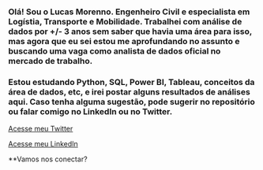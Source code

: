 ### Olá! Sou o Lucas Morenno. Engenheiro Civil e especialista em Logístia, Transporte e Mobilidade. Trabalhei com análise de dados por +/- 3 anos sem saber que havia uma área para isso, mas agora que eu sei estou me aprofundando no assunto e buscando uma vaga como analista de dados oficial no mercado de trabalho.

### Estou estudando Python, SQL, Power BI, Tableau, conceitos da área de dados, etc, e irei postar alguns resultados de análises aqui. Caso tenha alguma sugestão, pode sugerir no repositório ou falar comigo no LinkedIn ou no Twitter.

[Acesse meu Twitter](https://twitter.com/MorennoLucas)

[Acesse meu LinkedIn](https://www.linkedin.com/in/lucas-morenno/)

**Vamos nos conectar? 
